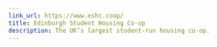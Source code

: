 ```yaml
---
link_url: https://www.eshc.coop/
title: Edinburgh Student Housing Co-op
description: The UK’s largest student-run housing co-op.
---
```

